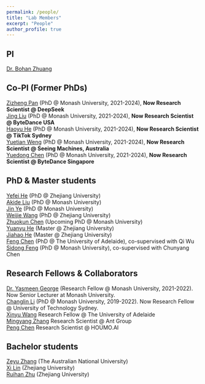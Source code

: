 ```yaml
---
permalink: /people/
title: "Lab Members"
excerpt: "People"
author_profile: true
---
```


## PI 
<a href="https://bohanzhuang.github.io/">Dr. Bohan Zhuang</a>

## Co-PI (Former PhDs)
<a href="https://zizhengpan.github.io/">Zizheng Pan</a> (PhD @ Monash University, 2021-2024), **Now Research Scientist @ DeepSeek** 
<br><a href="https://jing-liu.com/">Jing Liu</a> (PhD @ Monash University, 2021-2024), **Now Research Scientist @ ByteDance USA**
<br><a href="https://charles-haoyuhe.github.io/">Haoyu He</a> (PhD @ Monash University, 2021-2024), **Now Research Scientist @ TikTok Sydney** 
<br><a href="https://dblp.org/pid/319/7287.html">Yuetian Weng</a> (PhD @ Monash University, 2021-2024), **Now Research Scientist @ Seeing Machines, Australia**
<br><a href="https://donydchen.github.io/">Yuedong Chen</a> (PhD @ Monash University, 2021-2024), **Now Research Scientist @ ByteDance Singapore**


## PhD & Master students
<a href="http://hexy.tech/">Yefei He</a> (PhD @ Zhejiang University) 
<br><a href="https://github.com/AkideLiu">Akide Liu</a> (PhD @ Monash University)
<br><a href="https://scholar.google.com/citations?user=UFBrJOAAAAAJ&hl=en">Jin Ye</a>  (PhD @ Monash University)
<br><a href="https://lhmd.top/">Weijie Wang</a>  (PhD @ Zhejiang University)
<br><a href="https://openreview.net/profile?id=~Zhuokun_Chen1">Zhuokun Chen</a> (Upcoming PhD @ Monash University)
<br><a href="">Yuanyu He</a> (Master @ Zhejiang University)
<br><a href="">Jiahao He</a> (Master @ Zhejiang University)
<br><a href="https://github.com/Chenfeng1271">Feng Chen</a> (PhD @ The University of Adelaide), co-supervised with Qi Wu
<br><a href="https://sidongfeng.github.io/">Sidong Feng</a> (PhD @ Monash University), co-supervised with Chunyang Chen


## Research Fellows & Collaborators 
<a href="https://scholar.google.com/citations?user=URHQRGwAAAAJ&hl=en">Dr. Yasmeen George</a> (Research Fellow @ Monash University, 2021-2022). Now Senior Lecturer at Monash University. 
<br><a href="https://scholar.google.com/citations?user=RLAgwBkAAAAJ&hl=en">Changlin Li</a>  (PhD @ Monash University, 2019-2022). Now Research Fellow @ University of Technology Sydney. 
<br><a href="https://openreview.net/profile?id=~Xinyu_Wang2">Xinyu Wang</a> Research Fellow @ The University of Adelaide
<br><a href="https://openreview.net/profile?id=~Mingyang_Zhang3">Mingyang Zhang</a> Research Scientist @ Ant Group
<br><a href="https://scholar.google.com/citations?user=Hoh9p_kAAAAJ&hl=en">Peng Chen</a>  Research Scientist @ HOUMO.AI


## Bachelor students
<a href="https://steve-zeyu-zhang.github.io/">Zeyu Zhang</a> (The Australian National University)
<br><a href="">Xi Lin</a>  (Zhejiang University)
<br><a href="">Ruihan Zhu</a> (Zhejiang University)

